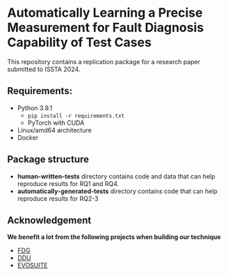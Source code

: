 # Automatically Learning a Precise Measurement for Fault Diagnosis Capability of Test Cases
This repository contains a replication package for a research paper submitted to ISSTA 2024.

## Requirements:
+ Python 3.9.1
  + ``` pip install -r requirements.txt ```
  + PyTorch with CUDA
+ Linux/amd64 architecture
+ Docker 

## Package structure
+ **human-written-tests** directory contains code and data that can help reproduce results for RQ1 and RQ4.
+ **automatically-generated-tests** directory contains code that can help reproduce results for RQ2-3

## Acknowledgement
**We benefit a lot from the following projects when building our technique**
+ [FDG](https://github.com/agb94/FDG-artifact)
+ [DDU](https://github.com/aperez/evosuite)
+ [EVOSUITE](http://www.evosuite.org)
